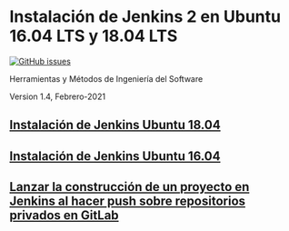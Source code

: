 # Instalación de Jenkins 2 en Ubuntu 16.04 LTS y 18.04 LTS

[![GitHub issues](https://img.shields.io/github/issues/ualhmis/Jenkins2Instalacion.svg)](https://github.com/ualhmis/Jenkins2Instalacion/issues)


Herramientas y Métodos de Ingeniería del Software

Version 1.4, Febrero-2021

## [Instalación de Jenkins Ubuntu 18.04](jenkins2_2019.adoc)
## [Instalación de Jenkins Ubuntu 16.04](jenkins2.adoc)
## [Lanzar la construcción de un proyecto en Jenkins al hacer push sobre repositorios privados en GitLab](gitlab-push-jenkins.adoc)